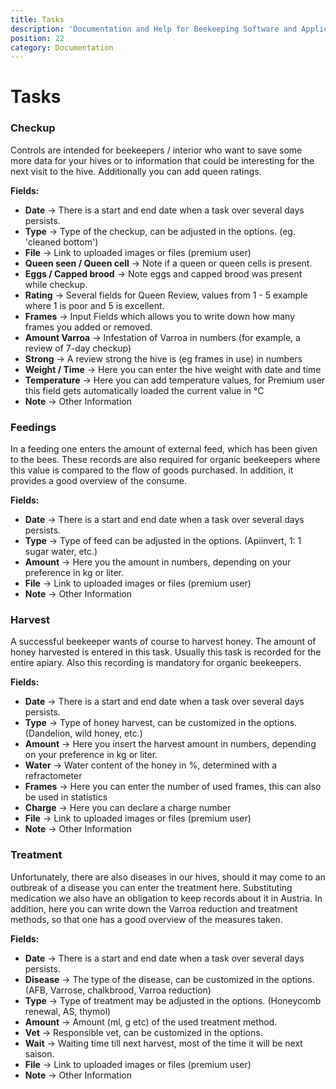 ```yaml
---
title: Tasks
description: 'Documentation and Help for Beekeeping Software and Application'
position: 22
category: Documentation
---
```


# Tasks

### Checkup

Controls are intended for beekeepers / interior who want to save some more data for your hives or to information that could be interesting for the next visit to the hive. Additionally you can add queen ratings.

**Fields:**

* **Date** -> There is a start and end date when a task over several days persists.
* **Type** -> Type of the checkup, can be adjusted in the options. (eg. 'cleaned bottom')
* **File** -> Link to uploaded images or files (premium user)
* **Queen seen / Queen cell** -> Note if a queen or queen cells is present.
* **Eggs / Capped brood** -> Note eggs and capped brood was present while checkup.
* **Rating** -> Several fields for Queen Review, values from 1 - 5 example where 1 is poor and 5 is excellent.
* **Frames** -> Input Fields which allows you to write down how many frames you added or removed.
* **Amount Varroa** -> Infestation of Varroa in numbers (for example, a review of 7-day checkup)
* **Strong** -> A review strong the hive is (eg frames in use) in numbers
* **Weight / Time** -> Here you can enter the hive weight with date and time
* **Temperature** -> Here you can add temperature values, for Premium user this field gets automatically loaded the current value in °C
* **Note** -> Other Information

### Feedings

In a feeding one enters the amount of external feed, which has been given to the bees. These records are also required for organic beekeepers where this value is compared to the flow of goods purchased. In addition, it provides a good overview of the consume.

**Fields:**

* **Date** -> There is a start and end date when a task over several days persists.
* **Type** -> Type of feed can be adjusted in the options. (Apiinvert, 1: 1 sugar water, etc.)
* **Amount** -> Here you the amount in numbers, depending on your preference in kg or liter.
* **File** -> Link to uploaded images or files (premium user)
* **Note** -> Other Information

### Harvest

A successful beekeeper wants of course to harvest honey. The amount of honey harvested is entered in this task. Usually this task is recorded for the entire apiary. Also this recording is mandatory for organic beekeepers.

**Fields:**

* **Date** -> There is a start and end date when a task over several days persists.
* **Type** -> Type of honey harvest, can be customized in the options. (Dandelion, wild honey, etc.)
* **Amount** -> Here you insert the harvest amount in numbers, depending on your preference in kg or liter.
* **Water** -> Water content of the honey in %, determined with a refractometer
* **Frames** -> Here you can enter the number of used frames, this can also be used in statistics
* **Charge** -> Here you can declare a charge number
* **File** -> Link to uploaded images or files (premium user)
* **Note** -> Other Information

### Treatment

Unfortunately, there are also diseases in our hives, should it may come to an outbreak of a disease you can enter the treatment here. Substituting medication we also have an obligation to keep records about it in Austria. In addition, here you can write down the Varroa reduction and treatment methods, so that one has a good overview of the measures taken.

**Fields:**

* **Date** -> There is a start and end date when a task over several days persists.
* **Disease** -> The type of the disease, can be customized in the options. (AFB, Varrose, chalkbrood, Varroa reduction)
* **Type** -> Type of treatment may be adjusted in the options. (Honeycomb renewal, AS, thymol)
* **Amount** -> Amount (ml, g etc) of the used treatment method.
* **Vet** -> Responsible vet, can be customized in the options.
* **Wait** -> Waiting time till next harvest, most of the time it will be next saison.
* **File** -> Link to uploaded images or files (premium user)
* **Note** -> Other Information
